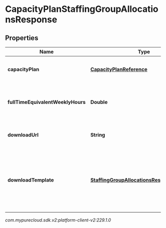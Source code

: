 # CapacityPlanStaffingGroupAllocationsResponse


## Properties

| Name | Type | Description | Notes |
| ------------ | ------------- | ------------- | ------------- |
| **capacityPlan** | [**CapacityPlanReference**](CapacityPlanReference) | The capacity plan to which the staffing groups belong |  |
| **fullTimeEquivalentWeeklyHours** | **Double** | The weekly hours used to calculate full time equivalent agents |  |
| **downloadUrl** | **String** | The URL to download the staffing group allocations |  |
| **downloadTemplate** | [**StaffingGroupAllocationsResponseTemplate**](StaffingGroupAllocationsResponseTemplate) | Staffing groups allocation results always come through downloadUrl, the schema included here is just for documentation |  [optional] |




_com.mypurecloud.sdk.v2:platform-client-v2:229.1.0_
